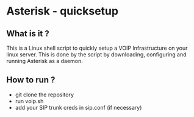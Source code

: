 # Asterisk - quicksetup

## What is it ?
This is a Linux shell script to quickly setup a VOIP Infrastructure on your linux server.
This is done by the script by downloading, configuring and running Asterisk as a daemon.

## How to run ?

- git clone the repository
- run voip.sh
- add your SIP trunk creds in sip.conf (if necessary)
